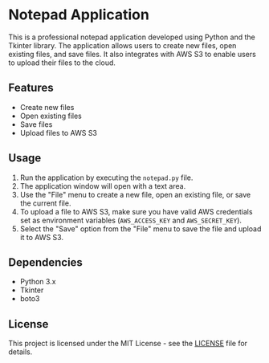 # Notepad Application

This is a professional notepad application developed using Python and the Tkinter library. The application allows users to create new files, open existing files, and save files. It also integrates with AWS S3 to enable users to upload their files to the cloud.

## Features

- Create new files
- Open existing files
- Save files
- Upload files to AWS S3

## Usage

1. Run the application by executing the `notepad.py` file.
2. The application window will open with a text area.
3. Use the "File" menu to create a new file, open an existing file, or save the current file.
4. To upload a file to AWS S3, make sure you have valid AWS credentials set as environment variables (`AWS_ACCESS_KEY` and `AWS_SECRET_KEY`).
5. Select the "Save" option from the "File" menu to save the file and upload it to AWS S3.

## Dependencies

- Python 3.x
- Tkinter
- boto3

## License

This project is licensed under the MIT License - see the [LICENSE](LICENSE) file for details.
